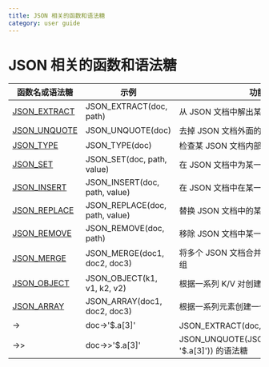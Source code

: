 ```yaml
---
title: JSON 相关的函数和语法糖
category: user guide
---
```


# JSON 相关的函数和语法糖

| 函数名或语法糖               | 示例                           | 功能描述                                               |
| ---------------------------- | ------------------------------ | ------------------------------------------------------ |
| [JSON_EXTRACT][json_extract] | JSON_EXTRACT(doc, path)        | 从 JSON 文档中解出某一路径对应的子文档                 |
| [JSON_UNQUOTE][json_unquote] | JSON_UNQUOTE(doc)              | 去掉 JSON 文档外面的引号                               |
| [JSON_TYPE][json_type]       | JSON_TYPE(doc)                 | 检查某 JSON 文档内部内容的类型                         |
| [JSON_SET][json_set]         | JSON_SET(doc, path, value)     | 在 JSON 文档中为某一路径设置子文档                     |
| [JSON_INSERT][json_insert]   | JSON_INSERT(doc, path, value)  | 在 JSON 文档中在某一路径下插入子文档                   |
| [JSON_REPLACE][json_replace] | JSON_REPLACE(doc, path, value) | 替换 JSON 文档中的某一路径下的子文档                   |
| [JSON_REMOVE][json_remove]   | JSON_REMOVE(doc, path)         | 移除 JSON 文档中某一路径下的子文档                     |
| [JSON_MERGE][json_merge]     | JSON_MERGE(doc1, doc2, doc3)   | 将多个 JSON 文档合并成一个文档，其类型为数组           |
| [JSON_OBJECT][json_object]   | JSON_OBJECT(k1, v1, k2, v2)    | 根据一系列 K/V 对创建一个 JSON 文档                    |
| [JSON_ARRAY][json_array]     | JSON_ARRAY(doc1, doc2, doc3)   | 根据一系列元素创建一个 JSON 文档                       |
| ->                           | doc->'$.a[3]'                  | JSON_EXTRACT(doc, '$.a[3]') 的语法糖                   |
| ->>                          | doc->>'$.a[3]'                 | JSON_UNQUOTE(JSONJSON_EXTRACT(doc, '$.a[3]')) 的语法糖 |

[json_extract]: https://dev.mysql.com/doc/refman/5.7/en/json-search-functions.html#function_json-extract
[json_unquote]: https://dev.mysql.com/doc/refman/5.7/en/json-modification-functions.html#function_json-unquote
[json_type]: https://dev.mysql.com/doc/refman/5.7/en/json-attribute-functions.html#function_json-type
[json_set]: https://dev.mysql.com/doc/refman/5.7/en/json-modification-functions.html#function_json-set
[json_insert]: https://dev.mysql.com/doc/refman/5.7/en/json-modification-functions.html#function_json-insert
[json_replace]: https://dev.mysql.com/doc/refman/5.7/en/json-modification-functions.html#function_json-replace
[json_remove]: https://dev.mysql.com/doc/refman/5.7/en/json-modification-functions.html#function_json-remove
[json_merge]: https://dev.mysql.com/doc/refman/5.7/en/json-modification-functions.html#function_json-merge
[json_object]: https://dev.mysql.com/doc/refman/5.7/en/json-creation-functions.html#function_json-object
[json_array]: https://dev.mysql.com/doc/refman/5.7/en/json-creation-functions.html#function_json-array
